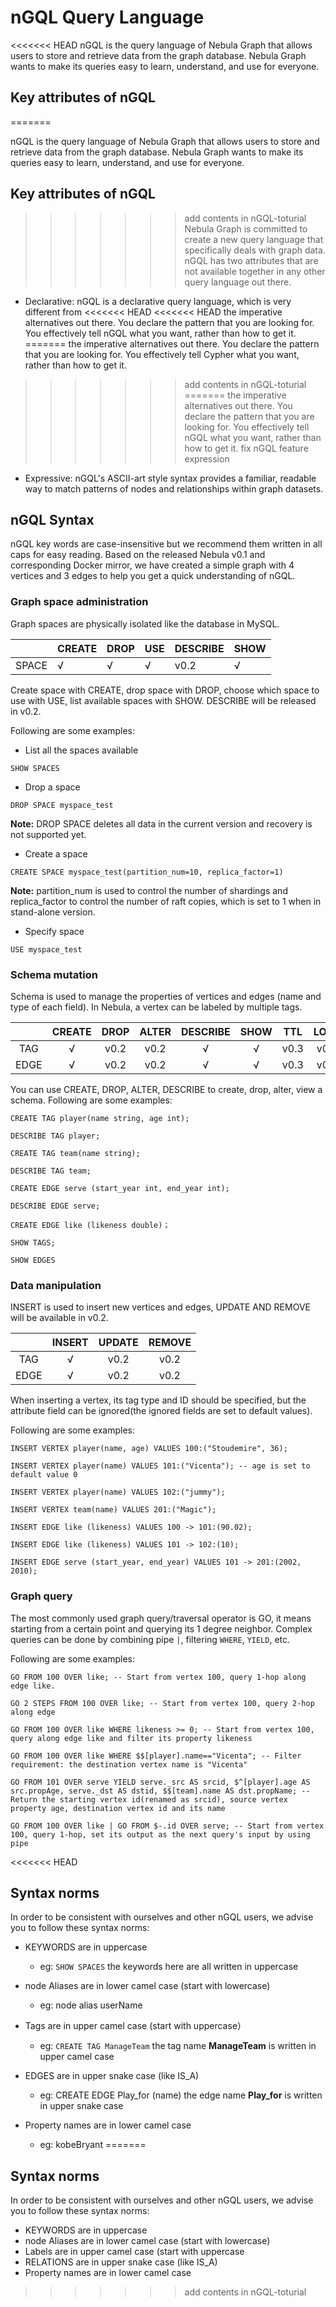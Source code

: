 # nGQL Query Language

<<<<<<< HEAD
nGQL is the query language of Nebula Graph that allows users to store and retrieve
data from the graph database. Nebula Graph wants to make its queries easy to learn,
understand, and use for everyone.

## Key attributes of nGQL

=======

nGQL is the query language of Nebula Graph that allows users to store and retrieve
data from the graph database. Nebula Graph wants to make its queries easy to learn,
understand, and use for everyone.

## Key attributes of nGQL

>>>>>>> add  contents in nGQL-toturial
Nebula Graph is committed to create a new query language that specifically deals
with graph data. nGQL has two attributes that are not available together in any
other query language out there.

- Declarative: nGQL is a declarative query language, which is very different from
<<<<<<< HEAD
<<<<<<< HEAD
 the imperative alternatives out there. You declare the pattern that you are looking for. You effectively tell nGQL what you want, rather than how to get it.
=======
 the imperative alternatives out there. You declare the pattern that you are looking for. You effectively tell Cypher what you want, rather than how to get it.
>>>>>>> add  contents in nGQL-toturial
=======
 the imperative alternatives out there. You declare the pattern that you are looking for. You effectively tell nGQL what you want, rather than how to get it.
>>>>>>> fix nGQL feature expression

- Expressive: nGQL's ASCII-art style syntax provides a familiar, readable way to
 match patterns of nodes and relationships within graph datasets.

## nGQL Syntax

nGQL key words are case-insensitive but we recommend them written in all caps for easy reading. Based on the released Nebula v0.1 and corresponding Docker mirror, we have created a simple graph with 4 vertices and 3 edges to help you get a quick understanding of nGQL.

### Graph space administration

Graph spaces are physically isolated like the database in MySQL.

| | CREATE | DROP | USE | DESCRIBE | SHOW |
|---| --- | --- | ----- | -------- | ---- |
| SPACE | √ | √  | √    | v0.2     | √    |

Create space with CREATE, drop space with DROP, choose which space to use with USE, list available spaces with SHOW. DESCRIBE will be released in v0.2.

Following are some examples:

* List all the spaces available

```
SHOW SPACES
```

* Drop a space

```
DROP SPACE myspace_test
```
**Note:** DROP SPACE deletes all data in the current version and recovery is not supported yet.

* Create a space

```
CREATE SPACE myspace_test(partition_num=10, replica_factor=1)
```

**Note:** partition_num is used to control the number of shardings and replica_factor to control the number of raft copies, which is set to 1 when in stand-alone version.

* Specify space

```
USE myspace_test
```

### Schema mutation

Schema is used to manage the properties of vertices and edges (name and type of each field). In Nebula, a vertex can be labeled by multiple tags.

|    | CREATE | DROP | ALTER | DESCRIBE | SHOW | TTL | LOAD | DUMP |
|:-: | :-: | :-: |:-: | :-: | :-: | :-: |:-: | :-: |
|TAG | √      | v0.2 |    v0.2  |      √   |   √  |  v0.3  | v0.2    |  v0.3   |
|EDGE| √      |v0.2  |  v0.2 |  √       |  √   |v0.3 | v0.2 | v0.3 |

You can use CREATE, DROP, ALTER, DESCRIBE to create, drop, alter, view a schema.
Following are some examples:

```
CREATE TAG player(name string, age int);
```

```
DESCRIBE TAG player;
```

```
CREATE TAG team(name string);
```

```
DESCRIBE TAG team;
```

```
CREATE EDGE serve (start_year int, end_year int);
```

```
DESCRIBE EDGE serve;
```

```
CREATE EDGE like (likeness double)；
```

```
SHOW TAGS;
```

```
SHOW EDGES
```

### Data manipulation

INSERT is used to insert new vertices and edges, UPDATE AND REMOVE will be available in v0.2.

|   | INSERT | UPDATE | REMOVE |
|:-: | :-: | :-: |:-: |
|TAG | √   | v0.2     | v0.2   |
|EDGE | √   | v0.2    | v0.2|

When inserting a vertex, its tag type and ID should be specified, but the attribute field can be ignored(the ignored fields are set to default values).

Following are some examples:

```
INSERT VERTEX player(name, age) VALUES 100:("Stoudemire", 36);
```

```
INSERT VERTEX player(name) VALUES 101:("Vicenta"); -- age is set to default value 0
```

```
INSERT VERTEX player(name) VALUES 102:("jummy");
```

```
INSERT VERTEX team(name) VALUES 201:("Magic");
```

```
INSERT EDGE like (likeness) VALUES 100 -> 101:(90.02);
```

```
INSERT EDGE like (likeness) VALUES 101 -> 102:(10);
```

```
INSERT EDGE serve (start_year, end_year) VALUES 101 -> 201:(2002, 2010);
```

### Graph query

The most commonly used graph query/traversal operator is GO, it means starting from a certain point and querying its 1 degree neighbor. Complex queries can be done by combining pipe `|`, filtering `WHERE`, `YIELD`, etc.

Following are some examples:

```
GO FROM 100 OVER like; -- Start from vertex 100, query 1-hop along edge like.
```

```
GO 2 STEPS FROM 100 OVER like; -- Start from vertex 100, query 2-hop along edge
```

```
GO FROM 100 OVER like WHERE likeness >= 0; -- Start from vertex 100, query along edge like and filter its property likeness
```

```
GO FROM 100 OVER like WHERE $$[player].name=="Vicenta"; -- Filter requirement: the destination vertex name is "Vicenta"
```

```
GO FROM 101 OVER serve YIELD serve._src AS srcid, $^[player].age AS src.propAge, serve._dst AS dstid, $$[team].name AS dst.propName; -- Return the starting vertex id(renamed as srcid), source vertex property age, destination vertex id and its name
```

```
GO FROM 100 OVER like | GO FROM $-.id OVER serve; -- Start from vertex 100, query 1-hop, set its output as the next query's input by using pipe
```
<<<<<<< HEAD
## Syntax norms

In order to be consistent with ourselves and other nGQL users, we advise
you to follow these syntax norms:

- KEYWORDS are in uppercase

  - eg: `SHOW SPACES` the keywords here are all written in uppercase

- node Aliases are in lower camel case (start with lowercase)

  - eg:  node alias userName

- Tags are in upper camel case (start with uppercase）

  - eg: `CREATE TAG ManageTeam` the tag name **ManageTeam** is written in upper
  camel case

- EDGES are in upper snake case (like IS_A)

  - eg: CREATE EDGE Play_for (name) the edge name **Play_for** is written in upper
   snake case

- Property names are in lower camel case

  - eg: kobeBryant
=======



## Syntax norms

In order to be consistent with ourselves and other nGQL users, we advise
you to follow these syntax norms:

- KEYWORDS are in uppercase
- node Aliases are in lower camel case (start with lowercase)
- Labels are in upper camel case (start with uppercase
- RELATIONS are in upper snake case (like IS_A)
- Property names are in lower camel case
>>>>>>> add  contents in nGQL-toturial
